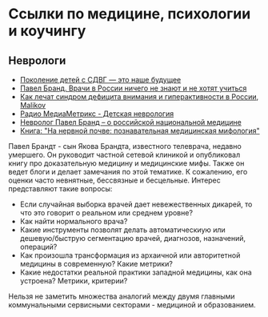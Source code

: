 # Ссылки по медицине, психологии и коучингу

## Неврологи

 * [Поколение детей с СДВГ — это наше будущее](https://www.kanal-o.ru/parents/11995)
 * [Павел Бранд. Врачи в России ничего не знают и не хотят учиться](http://www.rosbalt.ru/posts/2017/06/21/1624876.html)
 * [Как лечат синдром дефицита внимания и гиперактивности в России](https://www.the-village.ru/village/city/ustory/285860-adhd), [Malikov](https://www.the-village.ru/users/1416638) 
 * [Радио МедиаМетрикс - Детская неврология](http://radio.mediametrics.ru/nanervnoy/45804/)
 * [Невролог Павел Бранд – о российской национальной медицине](https://republic.ru/posts/92614)
 * [Книга: "На нервной почве: познавательная медицинская мифология"](https://ast.ru/book/na-nervnoy-pochve-poznavatelnaya-meditsinskaya-mifologiya-837950/)
 
Павел Брандт - сын Якова Брандта, известного телеврача, недавно умершего. Он руководит частной сетевой клиникой 
и опубликовал книгу про доказательную медицину и медицинские мифы. Также он ведет блоги и делает замечания
по этой тематике. К сожалению, его оценки часто невнятные, бессвязные и бесцельные. Интерес представляют 
такие вопросы:
 * Если случайная выборка врачей дает невежественных дикарей, то что это говорит о реальном или среднем уровне?
 * Как найти нормального врача?
 * Какие инструменты позволят делать автоматическиую или дешевую/быструю сегментацию врачей, 
 диагнозов, назначений, операций?
 * Как произошла трансформация из архаичной или авторитетной медицины в современную? Какие метрики?
 * Какие недостатки реальной практики западной медицины, как она устроена? Метрики, критерии?

Нельзя не заметить множества аналогий между двумя главными коммунальными сервисными секторами -
медициной и образованием.
